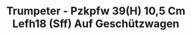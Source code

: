 ---
layout: product
title: "Trumpeter - Pzkpfw 39(H) 10,5 Cm Lefh18 (Sff) Auf Geschützwagen"
price: "TBA" 
desc: "N/A"
img_path: "/assets/img/TRU00353.jpg"
brand: "N/A"
available: false
special_offer: false
new: false
soon: false
cat: "010000"
subcat: "013400"
subsubcat: "0N/A"
sifra: "TRU00353"
---